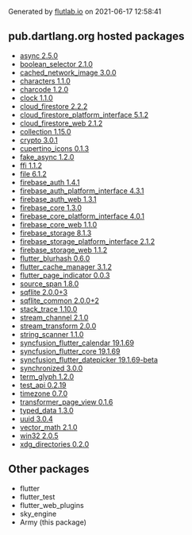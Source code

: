 Generated by [flutlab.io](https://flutlab.io) on 2021-06-17 12:58:41


## pub.dartlang.org hosted packages

 - [async 2.5.0](https://pub.dartlang.org/packages/async/versions/2.5.0)
 - [boolean_selector 2.1.0](https://pub.dartlang.org/packages/boolean_selector/versions/2.1.0)
 - [cached_network_image 3.0.0](https://pub.dartlang.org/packages/cached_network_image/versions/3.0.0)
 - [characters 1.1.0](https://pub.dartlang.org/packages/characters/versions/1.1.0)
 - [charcode 1.2.0](https://pub.dartlang.org/packages/charcode/versions/1.2.0)
 - [clock 1.1.0](https://pub.dartlang.org/packages/clock/versions/1.1.0)
 - [cloud_firestore 2.2.2](https://pub.dartlang.org/packages/cloud_firestore/versions/2.2.2)
 - [cloud_firestore_platform_interface 5.1.2](https://pub.dartlang.org/packages/cloud_firestore_platform_interface/versions/5.1.2)
 - [cloud_firestore_web 2.1.2](https://pub.dartlang.org/packages/cloud_firestore_web/versions/2.1.2)
 - [collection 1.15.0](https://pub.dartlang.org/packages/collection/versions/1.15.0)
 - [crypto 3.0.1](https://pub.dartlang.org/packages/crypto/versions/3.0.1)
 - [cupertino_icons 0.1.3](https://pub.dartlang.org/packages/cupertino_icons/versions/0.1.3)
 - [fake_async 1.2.0](https://pub.dartlang.org/packages/fake_async/versions/1.2.0)
 - [ffi 1.1.2](https://pub.dartlang.org/packages/ffi/versions/1.1.2)
 - [file 6.1.2](https://pub.dartlang.org/packages/file/versions/6.1.2)
 - [firebase_auth 1.4.1](https://pub.dartlang.org/packages/firebase_auth/versions/1.4.1)
 - [firebase_auth_platform_interface 4.3.1](https://pub.dartlang.org/packages/firebase_auth_platform_interface/versions/4.3.1)
 - [firebase_auth_web 1.3.1](https://pub.dartlang.org/packages/firebase_auth_web/versions/1.3.1)
 - [firebase_core 1.3.0](https://pub.dartlang.org/packages/firebase_core/versions/1.3.0)
 - [firebase_core_platform_interface 4.0.1](https://pub.dartlang.org/packages/firebase_core_platform_interface/versions/4.0.1)
 - [firebase_core_web 1.1.0](https://pub.dartlang.org/packages/firebase_core_web/versions/1.1.0)
 - [firebase_storage 8.1.3](https://pub.dartlang.org/packages/firebase_storage/versions/8.1.3)
 - [firebase_storage_platform_interface 2.1.2](https://pub.dartlang.org/packages/firebase_storage_platform_interface/versions/2.1.2)
 - [firebase_storage_web 1.1.2](https://pub.dartlang.org/packages/firebase_storage_web/versions/1.1.2)
 - [flutter_blurhash 0.6.0](https://pub.dartlang.org/packages/flutter_blurhash/versions/0.6.0)
 - [flutter_cache_manager 3.1.2](https://pub.dartlang.org/packages/flutter_cache_manager/versions/3.1.2)
 - [flutter_page_indicator 0.0.3](https://pub.dartlang.org/packages/flutter_page_indicator/versions/0.0.3)
 - [source_span 1.8.0](https://pub.dartlang.org/packages/source_span/versions/1.8.0)
 - [sqflite 2.0.0+3](https://pub.dartlang.org/packages/sqflite/versions/2.0.0+3)
 - [sqflite_common 2.0.0+2](https://pub.dartlang.org/packages/sqflite_common/versions/2.0.0+2)
 - [stack_trace 1.10.0](https://pub.dartlang.org/packages/stack_trace/versions/1.10.0)
 - [stream_channel 2.1.0](https://pub.dartlang.org/packages/stream_channel/versions/2.1.0)
 - [stream_transform 2.0.0](https://pub.dartlang.org/packages/stream_transform/versions/2.0.0)
 - [string_scanner 1.1.0](https://pub.dartlang.org/packages/string_scanner/versions/1.1.0)
 - [syncfusion_flutter_calendar 19.1.69](https://pub.dartlang.org/packages/syncfusion_flutter_calendar/versions/19.1.69)
 - [syncfusion_flutter_core 19.1.69](https://pub.dartlang.org/packages/syncfusion_flutter_core/versions/19.1.69)
 - [syncfusion_flutter_datepicker 19.1.69-beta](https://pub.dartlang.org/packages/syncfusion_flutter_datepicker/versions/19.1.69-beta)
 - [synchronized 3.0.0](https://pub.dartlang.org/packages/synchronized/versions/3.0.0)
 - [term_glyph 1.2.0](https://pub.dartlang.org/packages/term_glyph/versions/1.2.0)
 - [test_api 0.2.19](https://pub.dartlang.org/packages/test_api/versions/0.2.19)
 - [timezone 0.7.0](https://pub.dartlang.org/packages/timezone/versions/0.7.0)
 - [transformer_page_view 0.1.6](https://pub.dartlang.org/packages/transformer_page_view/versions/0.1.6)
 - [typed_data 1.3.0](https://pub.dartlang.org/packages/typed_data/versions/1.3.0)
 - [uuid 3.0.4](https://pub.dartlang.org/packages/uuid/versions/3.0.4)
 - [vector_math 2.1.0](https://pub.dartlang.org/packages/vector_math/versions/2.1.0)
 - [win32 2.0.5](https://pub.dartlang.org/packages/win32/versions/2.0.5)
 - [xdg_directories 0.2.0](https://pub.dartlang.org/packages/xdg_directories/versions/0.2.0)

## Other packages

 - flutter
 - flutter_test
 - flutter_web_plugins
 - sky_engine
 - Army (this package)

